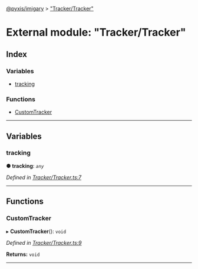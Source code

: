 [@pyxis/imigary](../README.md) > ["Tracker/Tracker"](../modules/_tracker_tracker_.md)

# External module: "Tracker/Tracker"

## Index

### Variables

* [tracking](_tracker_tracker_.md#tracking)

### Functions

* [CustomTracker](_tracker_tracker_.md#customtracker)

---

## Variables

<a id="tracking"></a>

###  tracking

**● tracking**: *`any`*

*Defined in [Tracker/Tracker.ts:7](https://github.com/creaux/pyxis/blob/42c6131/packages/imigary/src/Tracker/Tracker.ts#L7)*

___

## Functions

<a id="customtracker"></a>

###  CustomTracker

▸ **CustomTracker**(): `void`

*Defined in [Tracker/Tracker.ts:9](https://github.com/creaux/pyxis/blob/42c6131/packages/imigary/src/Tracker/Tracker.ts#L9)*

**Returns:** `void`

___


